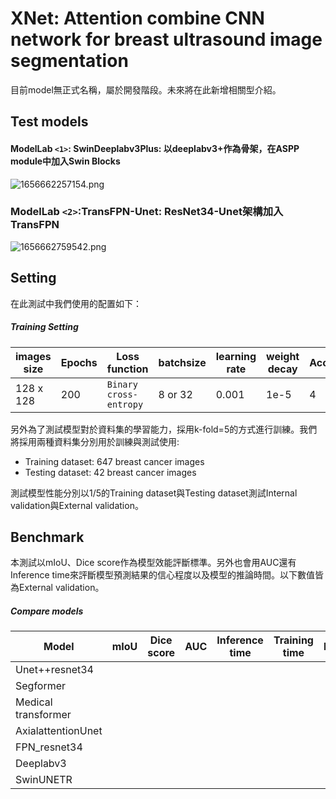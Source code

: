 # XNet: Attention combine CNN network for breast ultrasound image segmentation

目前model無正式名稱，屬於開發階段。未來將在此新增相關型介紹。

## Test models

#### ModelLab `<1>`: SwinDeeplabv3Plus: 以deeplabv3+作為骨架，在ASPP module中加入Swin Blocks

![1656662257154.png](image/README/1656662257154.png)


### ModelLab `<2>`:TransFPN-Unet: ResNet34-Unet架構加入TransFPN

![1656662759542.png](image/README/1656662759542.png)

## Setting

在此測試中我們使用的配置如下：

##### Training Setting

| images size | Epochs | Loss function            | batchsize | learning rate | weight decay | Accumulation |
| ----------- | ------ | ------------------------ | --------- | ------------- | ------------ | ------------ |
| 128 x 128   | 200    | `Binary cross-entropy` | 8 or 32   | 0.001         | 1e-5         | 4            |

另外為了測試模型對於資料集的學習能力，採用k-fold=5的方式進行訓練。我們將採用兩種資料集分別用於訓練與測試使用:

* Training dataset: 647 breast cancer images
* Testing dataset: 42 breast cancer images

測試模型性能分別以1/5的Training dataset與Testing dataset測試Internal validation與External validation。

## Benchmark

本測試以mIoU、Dice score作為模型效能評斷標準。另外也會用AUC還有Inference time來評斷模型預測結果的信心程度以及模型的推論時間。以下數值皆為External validation。

##### Compare models

| Model               | mIoU | Dice score | AUC | Inference time | Training time | Note |
| ------------------- | ---- | ---------- | --- | -------------- | ------------- | ---- |
| Unet++resnet34      |      |            |     |                |               |      |
| Segformer           |      |            |     |                |               |      |
| Medical transformer |      |            |     |                |               |      |
| AxialattentionUnet  |      |            |     |                |               |      |
| FPN_resnet34        |      |            |     |                |               |      |
| Deeplabv3           |      |            |     |                |               |      |
| SwinUNETR           |      |            |     |                |               |      |
